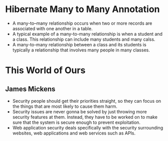 # Hibernate Many to Many Annotation 
* A many-to–many relationship occurs when two or more records are associated with one another in a table.
* A typical example of a many-to-many relationship is when a student and a class. This relationship can include many students and many calss.
* A many-to-many relationship between a class and its students is typically a relationship that involves many people in many classes.

# This World of Ours
## James Mickens
* Security people should get their priorities straight, so they can focus on the things that are most likely to cause them harm.
* Security issues are never gonna be solved by just throwing more 
 security features at them. Instead, they have to be worked on to make sure that the system is secure enough to prevent exploitation.
* Web application security deals specifically with the security surrounding websites, web applications and web services such as APIs.


